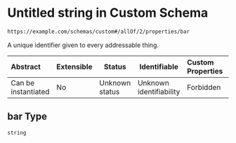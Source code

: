 # Untitled string in Custom Schema

```txt
https://example.com/schemas/custom#/allOf/2/properties/bar
```

A unique identifier given to every addressable thing.


| Abstract            | Extensible | Status         | Identifiable            | Custom Properties | Additional Properties | Access Restrictions | Defined In                                                                             |
| :------------------ | ---------- | -------------- | ----------------------- | :---------------- | --------------------- | ------------------- | -------------------------------------------------------------------------------------- |
| Can be instantiated | No         | Unknown status | Unknown identifiability | Forbidden         | Allowed               | none                | [custom.schema.json\*](../generated-schemas/custom.schema.json "open original schema") |

## bar Type

`string`
